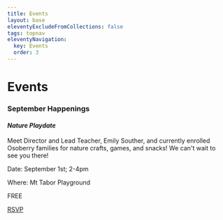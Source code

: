 ```yaml
---
title: Events
layout: base
eleventyExcludeFromCollections: false
tags: topnav
eleventyNavigation:
  key: Events
  order: 3
---
```

# Events[](https://forms.gle/AYH8rhGw3WWL64517)

### September Happenings

#### *Nature Playdate*[](https://forms.gle/bP52V4iFCGb2cyRm6)

Meet Director and Lead Teacher, Emily Souther, and currently enrolled Osoberry families for nature crafts, games, and snacks! We can't wait to see you there!

Date: September 1st; 2-4pm

Where: Mt Tabor Playground 

FREE

[RSVP](https://docs.google.com/forms/d/1UWT6HqArYHAkGiQjG9cDSM6gsuRjTQsGgdp_KGwEhXA/edit)
